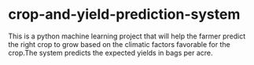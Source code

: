 # crop-and-yield-prediction-system
This is a python machine learning project that will help the farmer predict the right crop to grow based on the climatic factors favorable for the crop.The system predicts the expected yields in bags per acre.
